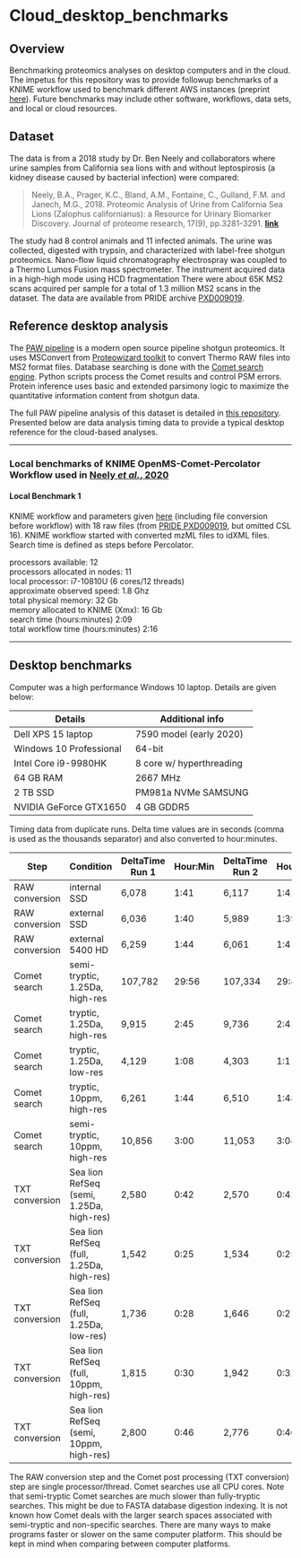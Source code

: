 # Cloud_desktop_benchmarks

## Overview

Benchmarking proteomics analyses on desktop computers and in the cloud. The impetus for this repository was to provide followup benchmarks of a KNIME workflow used to benchmark different AWS instances (preprint [here](https://osf.io/preprints/bgwve/)). Future benchmarks may include other software, workflows, data sets, and local or cloud resources.

## Dataset

The data is from a 2018 study by Dr. Ben Neely and collaborators where urine samples from California sea lions with and without leptospirosis (a kidney disease caused by bacterial infection) were compared:

> Neely, B.A., Prager, K.C., Bland, A.M., Fontaine, C., Gulland, F.M. and Janech, M.G., 2018. Proteomic Analysis of Urine from California Sea Lions (Zalophus californianus): a Resource for Urinary Biomarker Discovery. Journal of proteome research, 17(9), pp.3281-3291. [**link**](https://pubs.acs.org/doi/abs/10.1021/acs.jproteome.8b00416)

The study had 8 control animals and 11 infected animals. The urine was collected, digested with trypsin, and characterized with label-free shotgun proteomics. Nano-flow liquid chromatography electrospray was coupled to a Thermo Lumos Fusion mass spectrometer. The instrument acquired data in a high-high mode using HCD fragmentation  There were about 65K MS2 scans acquired per sample for a total of 1.3 million MS2 scans in the dataset. The data are available from PRIDE archive [PXD009019](https://www.ebi.ac.uk/pride/archive/projects/PXD009019).

## Reference desktop analysis

The [PAW pipeline](https://github.com/pwilmart/PAW_pipeline.git) is a modern open source pipeline shotgun proteomics. It uses MSConvert from [Proteowizard toolkit](http://proteowizard.sourceforge.net/) to convert Thermo RAW files into MS2 format files. Database searching is done with the [Comet search engine](http://comet-ms.sourceforge.net/). Python scripts process the Comet results and control PSM errors. Protein inference uses basic and extended parsimony logic to maximize the quantitative information content from shotgun data.   

The full PAW pipeline analysis of this dataset is detailed in [this repository](https://github.com/pwilmart/Sea_lion_urine_SpC). Presented below are data analysis timing data to provide a typical desktop reference for the cloud-based analyses.

---

### Local benchmarks of KNIME OpenMS-Comet-Percolator Workflow used in [Neely *et al.*, 2020](https://osf.io/preprints/bgwve/)

#### Local Benchmark 1

KNIME workflow and parameters given [here](https://doi.org/10.5281/zenodo.4264603) (including file conversion before workflow) with 18 raw files (from [PRIDE PXD009019](http://central.proteomexchange.org/cgi/GetDataset?ID=PXD009019), but omitted CSL 16). KNIME workflow started with converted mzML files to idXML files. Search time is defined as steps before Percolator.

processors available: 12  
processors allocated in nodes: 11  
local processor: i7-10810U (6 cores/12 threads)  
approximate observed speed: 1.8 Ghz  
total physical memory: 32 Gb  
memory allocated to KNIME (Xmx): 16 Gb  
search time (hours:minutes) 2:09  
total workflow time (hours:minutes)	2:16

---

## Desktop benchmarks

Computer was a high performance Windows 10 laptop. Details are given below:

Details|Additional info
-------|---------------|
Dell XPS 15 laptop|7590 model (early 2020)
Windows 10 Professional|64-bit
Intel Core i9-9980HK|8 core w/ hyperthreading
64 GB RAM|2667 MHz
2 TB SSD|PM981a NVMe SAMSUNG
NVIDIA GeForce GTX1650|4 GB GDDR5

Timing data from duplicate runs. Delta time values are in seconds (comma is used as the thousands separator) and also converted to hour:minutes.

Step|Condition|DeltaTime Run 1|Hour:Min|DeltaTime Run 2|Hour:Min
----|---------|------|---|------|---
RAW conversion|internal SSD|6,078|1:41|6,117|1:41
RAW conversion|external SSD|6,036|1:40|5,989|1:39
RAW conversion|external 5400 HD|6,259|1:44|6,061|1:41
Comet search|semi-tryptic, 1.25Da, high-res|107,782|29:56|107,334|29:48
Comet search|tryptic, 1.25Da, high-res|9,915|2:45|9,736|2:42
Comet search|tryptic, 1.25Da, low-res|4,129|1:08|4,303|1:11
Comet search|tryptic, 10ppm, high-res|6,261|1:44|6,510|1:48
Comet search|semi-tryptic, 10ppm, high-res|10,856|3:00|11,053|3:04
TXT conversion|Sea lion RefSeq (semi, 1.25Da, high-res)|2,580|0:42|2,570|0:42
TXT conversion|Sea lion RefSeq (full, 1.25Da, high-res)|1,542|0:25|1,534|0:25
TXT conversion|Sea lion RefSeq (full, 1.25Da, low-res)|1,736|0:28|1,646|0:27
TXT conversion|Sea lion RefSeq (full, 10ppm, high-res)|1,815|0:30|1,942|0:32
TXT conversion|Sea lion RefSeq (semi, 10ppm, high-res)|2,800|0:46|2,776|0:46

The RAW conversion step and the Comet post processing (TXT conversion) step are single processor/thread. Comet searches use all CPU cores. Note that semi-tryptic Comet searches are much slower than fully-tryptic searches. This might be due to FASTA database digestion indexing. It is not known how Comet deals with the larger search spaces associated with semi-tryptic and non-specific searches. There are many ways to make programs faster or slower on the same computer platform. This should be kept in mind when comparing between computer platforms. 
